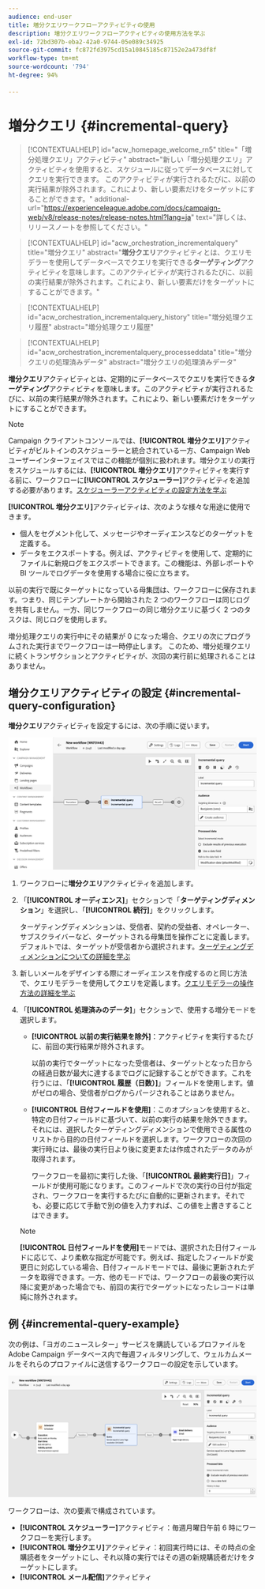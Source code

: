 ```yaml
---
audience: end-user
title: 増分クエリワークフローアクティビティの使用
description: 増分クエリワークフローアクティビティの使用方法を学ぶ
exl-id: 72bd307b-eba2-42a0-9744-05e089c34925
source-git-commit: fc872fd3975cd15a10845185c87152e2a473df8f
workflow-type: tm+mt
source-wordcount: '794'
ht-degree: 94%

---
```


# 増分クエリ {#incremental-query}

>[!CONTEXTUALHELP]
>id="acw_homepage_welcome_rn5"
>title="「増分処理クエリ」アクティビティ"
>abstract="新しい「増分処理クエリ」アクティビティを使用すると、スケジュールに従ってデータベースに対してクエリを実行できます。 このアクティビティが実行されるたびに、以前の実行結果が除外されます。これにより、新しい要素だけをターゲットにすることができます。"
>additional-url="https://experienceleague.adobe.com/docs/campaign-web/v8/release-notes/release-notes.html?lang=ja" text="詳しくは、リリースノートを参照してください。"

>[!CONTEXTUALHELP]
>id="acw_orchestration_incrementalquery"
>title="増分クエリ"
>abstract="**増分クエリ**&#x200B;アクティビティとは、クエリモデラーを使用してデータベースでクエリを実行できる&#x200B;**ターゲティング**&#x200B;アクティビティを意味します。このアクティビティが実行されるたびに、以前の実行結果が除外されます。これにより、新しい要素だけをターゲットにすることができます。"

>[!CONTEXTUALHELP]
>id="acw_orchestration_incrementalquery_history"
>title="増分処理クエリ履歴"
>abstract="増分処理クエリ履歴"

>[!CONTEXTUALHELP]
>id="acw_orchestration_incrementalquery_processeddata"
>title="増分クエリの処理済みデータ"
>abstract="増分クエリの処理済みデータ"

**増分クエリ**&#x200B;アクティビティとは、定期的にデータベースでクエリを実行できる&#x200B;**ターゲティング**&#x200B;アクティビティを意味します。このアクティビティが実行されるたびに、以前の実行結果が除外されます。これにより、新しい要素だけをターゲットにすることができます。

>[!NOTE]
>
>Campaign クライアントコンソールでは、**[!UICONTROL 増分クエリ]**&#x200B;アクティビティがビルトインのスケジューラーと統合されている一方、Campaign Web ユーザーインターフェイスではこの機能が個別に扱われます。増分クエリの実行をスケジュールするには、**[!UICONTROL 増分クエリ]**&#x200B;アクティビティを実行する前に、ワークフローに&#x200B;**[!UICONTROL スケジューラー]**&#x200B;アクティビティを追加する必要があります。[スケジューラーアクティビティの設定方法を学ぶ](scheduler.md)

**[!UICONTROL 増分クエリ]**&#x200B;アクティビティは、次のような様々な用途に使用できます。

* 個人をセグメント化して、メッセージやオーディエンスなどのターゲットを定義する。
* データをエクスポートする。例えば、アクティビティを使用して、定期的にファイルに新規ログをエクスポートできます。この機能は、外部レポートや BI ツールでログデータを使用する場合に役に立ちます。

以前の実行で既にターゲットになっている母集団は、ワークフローに保存されます。つまり、同じテンプレートから開始された 2 つのワークフローは同じログを共有しません。一方、同じワークフローの同じ増分クエリに基づく 2 つのタスクは、同じログを使用します。

増分処理クエリの実行中にその結果が 0 になった場合、クエリの次にプログラムされた実行までワークフローは一時停止します。 このため、増分処理クエリに続くトランザクションとアクティビティが、次回の実行前に処理されることはありません。

## 増分クエリアクティビティの設定 {#incremental-query-configuration}

**増分クエリ**&#x200B;アクティビティを設定するには、次の手順に従います。

![](../assets/incremental-query.png)

1. ワークフローに&#x200B;**増分クエリ**&#x200B;アクティビティを追加します。

1. 「**[!UICONTROL オーディエンス]**」セクションで「**ターゲティングディメンション**」を選択し、「**[!UICONTROL 続行]**」をクリックします。

   ターゲティングディメンションは、受信者、契約の受益者、オペレーター、サブスクライバーなど、ターゲットされる母集団を操作ごとに定義します。デフォルトでは、ターゲットが受信者から選択されます。[ターゲティングディメンションについての詳細を学ぶ](../../audience/about-recipients.md#targeting-dimensions)

1. 新しいメールをデザインする際にオーディエンスを作成するのと同じ方法で、クエリモデラーを使用してクエリを定義します。[クエリモデラーの操作方法の詳細を学ぶ](../../query/query-modeler-overview.md)

1. 「**[!UICONTROL 処理済みのデータ]**」セクションで、使用する増分モードを選択します。

   * **[!UICONTROL 以前の実行結果を除外]**：アクティビティを実行するたびに、前回の実行結果が除外されます。

     以前の実行でターゲットになった受信者は、ターゲットとなった日からの経過日数が最大に達するまでログに記録することができます。これを行うには、「**[!UICONTROL 履歴（日数）]**」フィールドを使用します。値がゼロの場合、受信者がログからパージされることはありません。

   * **[!UICONTROL 日付フィールドを使用]**：このオプションを使用すると、特定の日付フィールドに基づいて、以前の実行の結果を除外できます。それには、選択したターゲティングディメンションで使用できる属性のリストから目的の日付フィールドを選択します。ワークフローの次回の実行時には、最後の実行日より後に変更または作成されたデータのみが取得されます。

     ワークフローを最初に実行した後、「**[!UICONTROL 最終実行日]**」フィールドが使用可能になります。このフィールドで次の実行の日付が指定され、ワークフローを実行するたびに自動的に更新されます。それでも、必要に応じて手動で別の値を入力すれば、この値を上書きすることはできます。

   >[!NOTE]
   >
   >**[!UICONTROL 日付フィールドを使用]**&#x200B;モードでは、選択された日付フィールドに応じて、より柔軟な指定が可能です。例えば、指定したフィールドが変更日に対応している場合、日付フィールドモードでは、最後に更新されたデータを取得できます。一方、他のモードでは、ワークフローの最後の実行以降に変更があった場合でも、前回の実行でターゲットになったレコードは単純に除外されます。

## 例 {#incremental-query-example}

次の例は、「ヨガのニュースレター」サービスを購読しているプロファイルを Adobe Campaign データベース内で毎週フィルタリングして、ウェルカムメールをそれらのプロファイルに送信するワークフローの設定を示しています。

![](../assets/incremental-query-example.png)

ワークフローは、次の要素で構成されています。

* **[!UICONTROL スケジューラー]**&#x200B;アクティビティ：毎週月曜日午前 6 時にワークフローを実行します。
* **[!UICONTROL 増分クエリ]**&#x200B;アクティビティ：初回実行時には、その時点の全購読者をターゲットにし、それ以降の実行ではその週の新規購読者だけをターゲットにします。
* **[!UICONTROL メール配信]**&#x200B;アクティビティ
